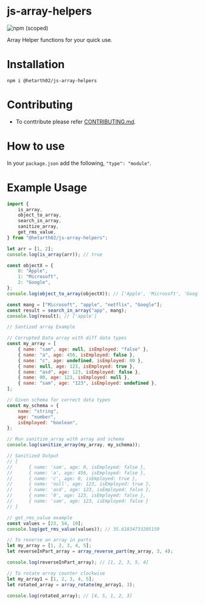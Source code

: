 # js-array-helpers

![npm (scoped)](https://img.shields.io/npm/v/@hetarth02/js-array-helpers?style=for-the-badge)

Array Helper functions for your quick use.

# Installation

```cd
npm i @hetarth02/js-array-helpers
```

# Contributing

-   To conttribute please refer [CONTRIBUTING.md](CONTRIBUTING.md).

# How to use

In your `package.json` add the following, `"type": "module"`.

# Example Usage

```js
import {
	is_array,
	object_to_array,
	search_in_array,
	sanitize_array,
  	get_rms_value,
} from "@hetarth02/js-array-helpers";

let arr = [1, 2];
console.log(is_array(arr)); // true

const objectX = {
	0: "Apple",
	1: "Microsoft",
	2: "Google",
};
console.log(object_to_array(objectX)); // ['Apple', 'Microsoft', 'Google']

const mang = ["Microsoft", "apple", "netflix", "Google"];
const result = search_in_array("app", mang);
console.log(result); // ['apple']

// Santized array Example

// Corrupted Data array with diff data types
const my_array = [
	{ name: "sam", age: null, isEmployed: "false" },
	{ name: "a", age: 456, isEmployed: false },
	{ name: "c", age: undefined, isEmployed: 00 },
	{ name: null, age: 123, isEmployed: true },
	{ name: "asd", age: 123, isEmployed: false },
	{ name: 00, age: 123, isEmployed: null },
	{ name: "sam", age: "123", isEmployed: undefined },
];

// Given schema for correct data types
const my_schema = {
	name: "string",
	age: "number",
	isEmployed: "boolean",
};

// Run sanitize_array with array and schema
console.log(sanitize_array(my_array, my_schema));

// Sanitized Output
// [
//		{ name: 'sam', age: 0, isEmployed: false },
//      { name: 'a', age: 456, isEmployed: false },
//      { name: 'c', age: 0, isEmployed: true },
//      { name: 'null', age: 123, isEmployed: true },
//      { name: 'asd', age: 123, isEmployed: false },
//      { name: '0', age: 123, isEmployed: false },
//      { name: 'sam', age: 123, isEmployed: false }
// ]

// get_rms_value example
const values = [23, 54, 19];
console.log(get_rms_value(values)); // 35.61834733205159

// To reverse an array in parts
let my_array = [1, 2, 3, 4, 5];
let reverseInPart_array = array_reverse_part(my_array, 3, 4);

console.log(reverseInPart_array); // [1, 2, 3, 5, 4]

// To rotate array counter clockwise
let my_array1 = [1, 2, 3, 4, 5];
let rotated_array = array_rotate(my_array1, 3);

console.log(rotated_array); // [4, 5, 1, 2, 3]
```
